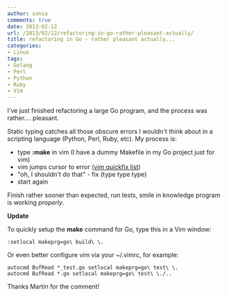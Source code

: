 ```yaml
---
author: sonia
comments: true
date: 2013-02-12
url: /2013/02/12/refactoring-in-go-rather-pleasant-actually/
title: refactoring in Go - rather pleasant actually...
categories:
- Linux
tags:
- Golang
- Perl
- Python
- Ruby
- Vim
---
```


I've just finished refactoring a large Go program, and the process was rather.... pleasant.

<!--more-->

Static typing catches all those obscure errors I wouldn't think about in
a scripting language (Python, Perl, Ruby, etc). My process is:

  * type **:make** in vim (I have a dummy Makefile in my Go project just for vim)
  * vim jumps cursor to error ([vim quickfix list](http://vimdoc.sourceforge.net/htmldoc/quickfix.html))
  * "oh, I shouldn't do that" - fix (type type type)
  * start again


Finish rather sooner than expected, run tests, smile in knowledge program is working _properly_.

**Update**

To quickly setup the **make** command for Go, type this in a Vim window:

    :setlocal makeprg=go\ build\ \.

Or even better configure vim via your ~/.vimrc, for example:

    autocmd BufRead *_test.go setlocal makeprg=go\ test\ \.
    autocmd BufRead *.go setlocal makeprg=go\ test\ \./..

Thanks Martin for the comment!
